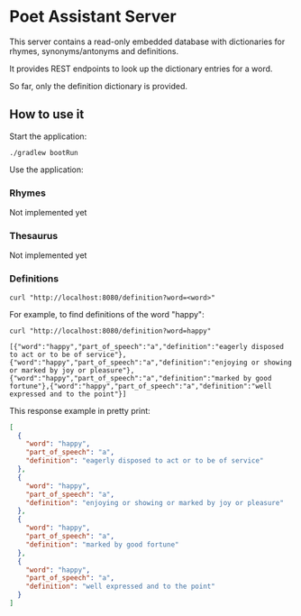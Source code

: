 # Poet Assistant Server

This server contains a read-only embedded database with dictionaries for rhymes, synonyms/antonyms and definitions.

It provides REST endpoints to look up the dictionary entries for a word.

So far, only the definition dictionary is provided.

## How to use it
Start the application:
```shell
./gradlew bootRun
```

Use the application:

### Rhymes
Not implemented yet

### Thesaurus
Not implemented yet

### Definitions

```shell
curl "http://localhost:8080/definition?word=<word>"
```

For example, to find definitions of the word "happy":

```shell
curl "http://localhost:8080/definition?word=happy"

[{"word":"happy","part_of_speech":"a","definition":"eagerly disposed to act or to be of service"},{"word":"happy","part_of_speech":"a","definition":"enjoying or showing or marked by joy or pleasure"},{"word":"happy","part_of_speech":"a","definition":"marked by good fortune"},{"word":"happy","part_of_speech":"a","definition":"well expressed and to the point"}]
```

This response example in pretty print:
```json
[
  {
    "word": "happy",
    "part_of_speech": "a",
    "definition": "eagerly disposed to act or to be of service"
  },
  {
    "word": "happy",
    "part_of_speech": "a",
    "definition": "enjoying or showing or marked by joy or pleasure"
  },
  {
    "word": "happy",
    "part_of_speech": "a",
    "definition": "marked by good fortune"
  },
  {
    "word": "happy",
    "part_of_speech": "a",
    "definition": "well expressed and to the point"
  }
]
```
